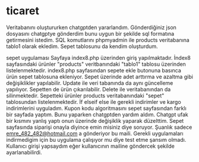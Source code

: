 # ticaret

Veritabanını oluştururken chatgptden yararlandım. Gönderdiğiniz json dosyasını chatgptye gönderdim bunu uygun bir şekilde sql formatına getirmesini istedim. SQL komutlarını phpmyadmin ile products veritabanına tablo1 olarak ekledim.
Sepet tablosunu da kendim oluşturdum. 



sepet uygulaması
Sayfaya index8.php üzerinden giriş yapılmaktadır.
İndex8 sayfasındaki ürünler "products" veritbanındaki "tablo1" tablosu üzerinden listelenmektedir.
index8.php sayfasından sepete ekle butonuna basınca ürün sepet tablosuna ekleniyor.
Sepet üzerinde adet arttırma ve azaltma gibi değişiklikler yapılabilir. Update ile veri tabanında da aynı güncelleme yapılıyor.
Sepetten de ürün çıkarılabilir. Delete ile veritabanından da silinmektedir.
Sepetteki ürünler products veritabanındaki "sepet" tablosundan listelenmektedir.
İf elseif else ile gerekli indirimler ve kargo indirimlerini uyguladım.
Kupon kodu algoritmasını sepet sayfasından farklı bir sayfada yaptım. Bunu yaparken chatgptden yardım aldım. Chatgpt ufak bir kısmını yanlış yaptı onun üzerinde değişiklik yaparak düzelttim.
Sepet sayfasında siparişi onayla diyince emin misiniz diye soruyor. Şuanlık sadece emre_482_482@hotmail.com a gönderiyor bu maili. Gerekli uygulamaları indirmedigim için bu uygulama çalışıyor mu diye test etme şansım olmadı. Kullanıcı girişi yapsaydım eğer kullanıcının mailine göndercek şekilde ayarlanabilirdi.

